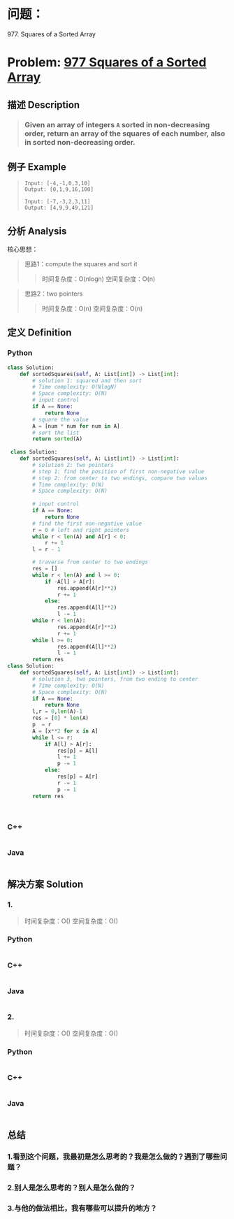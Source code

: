 
# 问题：

977. Squares of a Sorted Array 

# Problem: [977 Squares of a Sorted Array ](<https://leetcode.com/problems/squares-of-a-sorted-array/> )

## 描述 Description
> ### Given an array of integers `A` sorted in non-decreasing order, return an array of the squares of each number, also in sorted non-decreasing order. ### 

## 例子 Example

> ```
> Input: [-4,-1,0,3,10]
> Output: [0,1,9,16,100]
> 
> Input: [-7,-3,2,3,11]
> Output: [4,9,9,49,121]
> ```

## 分析 Analysis

核心思想：
> 思路1：compute the squares and sort it
>> 时间复杂度：O(nlogn)
>> 空间复杂度：O(n)

> 思路2：two pointers
>> 时间复杂度：O(n)
>> 空间复杂度：O(n)

## 定义 Definition

### Python


```python
class Solution:
    def sortedSquares(self, A: List[int]) -> List[int]:
        # solution 1: squared and then sort
        # Time complexity: O(NlogN)
        # Space complexity: O(N)
        # input control
        if A == None:
            return None
        # square the value
        A = [num * num for num in A]
        # sort the list
        return sorted(A)
    
 class Solution:
    def sortedSquares(self, A: List[int]) -> List[int]:
        # solution 2: two pointers
        # step 1: find the position of first non-negative value
        # step 2: from center to two endings, compare two values
        # Time complexity: O(N)
        # Space complexity: O(N)
        
        # input control
        if A == None:
            return None
        # find the first non-negative value
        r = 0 # left and right pointers
        while r < len(A) and A[r] < 0:
            r += 1
        l = r - 1

        # traverse from center to two endings
        res = []
        while r < len(A) and l >= 0:
            if -A[l] > A[r]:
                res.append(A[r]**2)
                r += 1
            else:
                res.append(A[l]**2)
                l -= 1
        while r < len(A):
                res.append(A[r]**2)
                r += 1
        while l >= 0:
                res.append(A[l]**2)
                l -= 1
        return res
class Solution:
    def sortedSquares(self, A: List[int]) -> List[int]:
        # solution 3, two pointers, from two ending to center
        # Time complexity: O(N)
        # Space complexity: O(N)
        if A == None:
            return None
        l,r = 0,len(A)-1
        res = [0] * len(A)
        p  = r
        A = [x**2 for x in A]
        while l <= r:
            if A[l] > A[r]:
                res[p] = A[l]
                l += 1
                p -= 1
            else:
                res[p] = A[r]
                r -= 1
                p -= 1
        return res
        
        
```

### C++

```c++

```

### Java

```java

```

## 解决方案 Solution

### 1.

> 时间复杂度：O()
> 空间复杂度：O()

### Python


```python

```

### C++

```c++

```

### Java

```java

```

### 2.

> 时间复杂度：O()
> 空间复杂度：O()

### Python


```python

```

### C++

```c++

```

### Java

```Java

```

## 总结

### 1.看到这个问题，我最初是怎么思考的？我是怎么做的？遇到了哪些问题？
> 

### 2.别人是怎么思考的？别人是怎么做的？
> 

### 3.与他的做法相比，我有哪些可以提升的地方？
> 


```python

```
